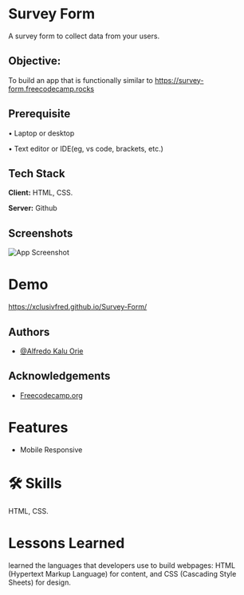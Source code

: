 
# Survey Form

A survey form to collect data from your users.


## Objective:

To build an app that is functionally similar to https://survey-form.freecodecamp.rocks
## Prerequisite

• Laptop or desktop

• Text editor or IDE(eg, vs code, brackets, etc.)

## Tech Stack

**Client:** HTML, CSS.

**Server:** Github


## Screenshots

![App Screenshot](https://i.postimg.cc/zX4NPpYV/287201228-509039910958892-5444061813508234608-n.jpg)


# Demo

https://xclusivfred.github.io/Survey-Form/


## Authors

- [@Alfredo Kalu Orie](https://www.github.com/xclusivfred)


## Acknowledgements

 - [Freecodecamp.org](https://freecodecamp.org/)
# Features

- Mobile Responsive


# 🛠 Skills
HTML, CSS.


# Lessons Learned

learned the languages that developers use to build webpages: HTML (Hypertext Markup Language) for content, and CSS (Cascading Style Sheets) for design.


